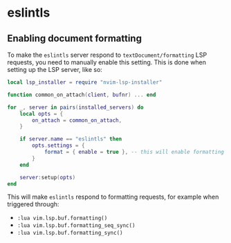 # eslintls

## Enabling document formatting

To make the `eslintls` server respond to `textDocument/formatting` LSP requests, you need to manually enable this
setting. This is done when setting up the LSP server, like so:

```lua
local lsp_installer = require "nvim-lsp-installer"

function common_on_attach(client, bufnr) ... end

for _, server in pairs(installed_servers) do
    local opts = {
        on_attach = common_on_attach,
    }

    if server.name == "eslintls" then
        opts.settings = {
            format = { enable = true }, -- this will enable formatting
        }
    end

    server:setup(opts)
end
```

This will make `eslintls` respond to formatting requests, for example when triggered through:

-   `:lua vim.lsp.buf.formatting()`
-   `:lua vim.lsp.buf.formatting_seq_sync()`
-   `:lua vim.lsp.buf.formatting_sync()`
